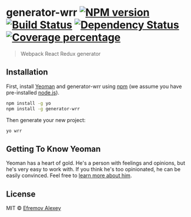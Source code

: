# generator-wrr [![NPM version][npm-image]][npm-url] [![Build Status][travis-image]][travis-url] [![Dependency Status][daviddm-image]][daviddm-url] [![Coverage percentage][coveralls-image]][coveralls-url]
> Webpack React Redux generator

## Installation

First, install [Yeoman](http://yeoman.io) and generator-wrr using [npm](https://www.npmjs.com/) (we assume you have pre-installed [node.js](https://nodejs.org/)).

```bash
npm install -g yo
npm install -g generator-wrr
```

Then generate your new project:

```bash
yo wrr
```

## Getting To Know Yeoman

Yeoman has a heart of gold. He&#39;s a person with feelings and opinions, but he&#39;s very easy to work with. If you think he&#39;s too opinionated, he can be easily convinced. Feel free to [learn more about him](http://yeoman.io/).

## License

MIT © [Efremov Alexey]()


[npm-image]: https://badge.fury.io/js/generator-wrr.svg
[npm-url]: https://npmjs.org/package/generator-wrr
[travis-image]: https://travis-ci.org/lexich/generator-wrr.svg?branch=master
[travis-url]: https://travis-ci.org/lexich/generator-wrr
[daviddm-image]: https://david-dm.org/lexich/generator-wrr.svg?theme=shields.io
[daviddm-url]: https://david-dm.org/lexich/generator-wrr
[coveralls-image]: https://coveralls.io/repos/lexich/generator-wrr/badge.svg
[coveralls-url]: https://coveralls.io/r/lexich/generator-wrr
